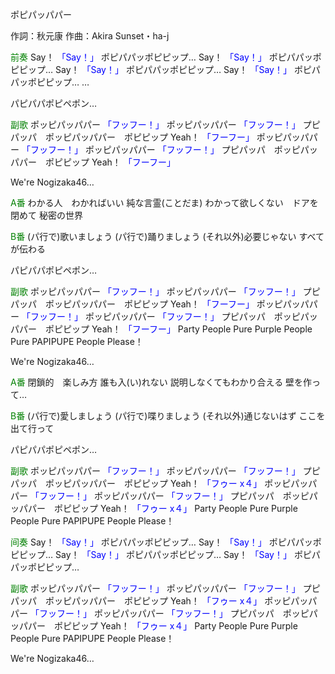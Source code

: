 ポピパッパパー

作詞：秋元康
作曲：Akira Sunset・ha-j

<font color=green>前奏</font>
Say！ <font color=blue>「Say！」</font> 
ポピパパッポピピップ…
Say！ <font color=blue>「Say！」</font> 
ポピパパッポピピップ…
Say！ <font color=blue>「Say！」</font>
ポピパパッポピピップ…
Say！ <font color=blue>「Say！」</font>
ポピパパッポピピップ…
…

パピパパポピペポン…

<font color=green>副歌</font>
ポッピパッパパー <font color=blue>「フッフー！」</font> 
ポッピパッパパー <font color=blue>「フッフー！」</font> 
プピパッパ　ポッピパッパパー　ポピピップ Yeah！ <font color=blue>「フーフー」</font> 
ポッピパッパパー <font color=blue>「フッフー！」</font> 
ポッピパッパパー <font color=blue>「フッフー！」</font> 
プピパッパ　ポッピパッパパー　ポピピップ Yeah！ <font color=blue>「フーフー」</font>

We're Nogizaka46…

<font color=green>A番</font>
わかる人　わかればいい
純な言霊(ことだま)
わかって欲しくない　ドアを閉めて
秘密の世界

<font color=green>B番</font>
(パ行で)歌いましょう
(パ行で)踊りましょう
(それ以外)必要じゃない
すべてが伝わる

パピパパポピペポン…

<font color=green>副歌</font>
ポッピパッパパー <font color=blue>「フッフー！」</font> 
ポッピパッパパー <font color=blue>「フッフー！」</font> 
プピパッパ　ポッピパッパパー　ポピピップ Yeah！ <font color=blue>「フーフー」</font>
ポッピパッパパー <font color=blue>「フッフー！」</font> 
ポッピパッパパー <font color=blue>「フッフー！」</font> 
プピパッパ　ポッピパッパパー　ポピピップ Yeah！ <font color=blue>「フーフー」</font>
Party People Pure
Purple People Pure
PAPIPUPE People Please！

We're Nogizaka46…

<font color=green>A番</font>
閉鎖的　楽しみ方
誰も入(い)れない
説明しなくてもわかり合える
壁を作って…

<font color=green>B番</font>
(パ行で)愛しましょう
(パ行で)喋りましょう
(それ以外)通じないはず
ここを出て行って

パピパパポピペポン…

<font color=green>副歌</font>
ポッピパッパパー <font color=blue>「フッフー！」</font> 
ポッピパッパパー <font color=blue>「フッフー！」</font> 
プピパッパ　ポッピパッパパー　ポピピップ Yeah！ <font color=blue>「フゥー x４」</font>
ポッピパッパパー <font color=blue>「フッフー！」</font> 
ポッピパッパパー <font color=blue>「フッフー！」</font> 
プピパッパ　ポッピパッパパー　ポピピップ Yeah！ <font color=blue>「フゥー x４」</font>
Party People Pure
Purple People Pure
PAPIPUPE People Please！

<font color=green>间奏</font>
Say！ <font color=blue>「Say！」</font>
ポピパパッポピピップ…
Say！ <font color=blue>「Say！」</font>
ポピパパッポピピップ…
Say！ <font color=blue>「Say！」</font>
ポピパパッポピピップ…
Say！ <font color=blue>「Say！」</font>
ポピパパッポピピップ…

<font color=green>副歌</font>
ポッピパッパパー <font color=blue>「フッフー！」</font> 
ポッピパッパパー <font color=blue>「フッフー！」</font> 
プピパッパ　ポッピパッパパー　ポピピップ Yeah！ <font color=blue>「フゥー x４」</font>
ポッピパッパパー <font color=blue>「フッフー！」</font> 
ポッピパッパパー <font color=blue>「フッフー！」</font> 
プピパッパ　ポッピパッパパー　ポピピップ Yeah！ <font color=blue>「フゥー x４」</font>
Party People Pure
Purple People Pure
PAPIPUPE People Please！

We're Nogizaka46…
